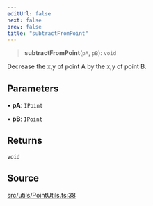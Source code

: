 ```yaml
---
editUrl: false
next: false
prev: false
title: "subtractFromPoint"
---
```


> **subtractFromPoint**(`pA`, `pB`): `void`

Decrease the x,y of point A by the x,y of point B.

## Parameters

• **pA**: `IPoint`

• **pB**: `IPoint`

## Returns

`void`

## Source

[src/utils/PointUtils.ts:38](https://github.com/relishinc/dill-pixel/blob/10f512f7f577ca5e74162827f11215b28df5ca97/src/utils/PointUtils.ts#L38)
